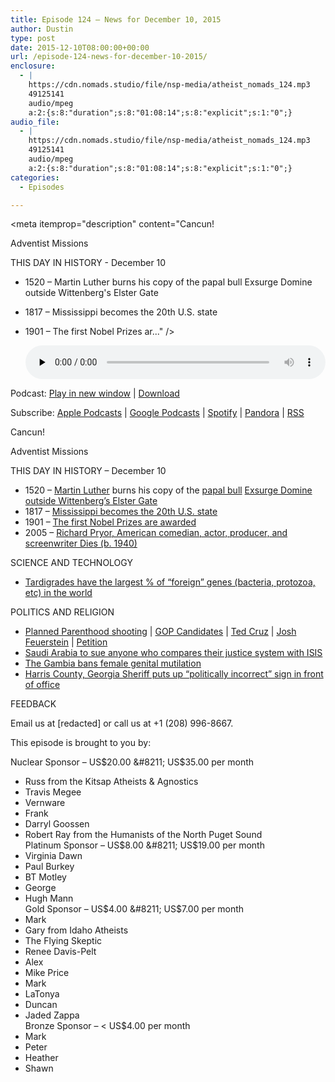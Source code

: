 ```yaml
---
title: Episode 124 – News for December 10, 2015
author: Dustin
type: post
date: 2015-12-10T08:00:00+00:00
url: /episode-124-news-for-december-10-2015/
enclosure:
  - |
    https://cdn.nomads.studio/file/nsp-media/atheist_nomads_124.mp3
    49125141
    audio/mpeg
    a:2:{s:8:"duration";s:8:"01:08:14";s:8:"explicit";s:1:"0";}
audio_file:
  - |
    https://cdn.nomads.studio/file/nsp-media/atheist_nomads_124.mp3
    49125141
    audio/mpeg
    a:2:{s:8:"duration";s:8:"01:08:14";s:8:"explicit";s:1:"0";}
categories:
  - Episodes

---
```

<div itemscope itemtype="http://schema.org/AudioObject">
  <meta itemprop="name" content="Episode 124 &#8211; News for December 10, 2015" />
  
  <meta itemprop="uploadDate" content="2015-12-10T01:00:00-07:00" />
  
  <meta itemprop="encodingFormat" content="audio/mpeg" />
  
  <meta itemprop="duration" content="PT1H08M14S" />
  
  <meta itemprop="description" content="Cancun!

Adventist Missions

THIS DAY IN HISTORY - December 10
* 1520 – Martin Luther burns his copy of the papal bull Exsurge Domine outside Wittenberg's Elster Gate
* 1817 – Mississippi becomes the 20th U.S. state
* 1901 – The first Nobel Prizes ar..." />
  
  <meta itemprop="contentUrl" content="https://dts.podtrac.com/redirect.mp3/cdn.nomads.studio/file/nsp-media/atheist_nomads_124.mp3" />
  
  <meta itemprop="contentSize" content="46.8" />
  </p> 
  
  <div class="powerpress_player" id="powerpress_player_8381">
    <audio class="wp-audio-shortcode" id="audio-5112-125" preload="none" style="width: 100%;" controls="controls"><source type="audio/mpeg" src="https://dts.podtrac.com/redirect.mp3/cdn.nomads.studio/file/nsp-media/atheist_nomads_124.mp3?_=125" /><a href="https://dts.podtrac.com/redirect.mp3/cdn.nomads.studio/file/nsp-media/atheist_nomads_124.mp3">https://dts.podtrac.com/redirect.mp3/cdn.nomads.studio/file/nsp-media/atheist_nomads_124.mp3</a></audio>
  </div>
</div>

<p class="powerpress_links powerpress_links_mp3">
  Podcast: <a href="https://dts.podtrac.com/redirect.mp3/cdn.nomads.studio/file/nsp-media/atheist_nomads_124.mp3" class="powerpress_link_pinw" target="_blank" title="Play in new window" onclick="return powerpress_pinw('https://htotw.com/?powerpress_pinw=5112-podcast');" rel="nofollow">Play in new window</a> | <a href="https://dts.podtrac.com/redirect.mp3/cdn.nomads.studio/file/nsp-media/atheist_nomads_124.mp3" class="powerpress_link_d" title="Download" rel="nofollow" download="atheist_nomads_124.mp3">Download</a>
</p>

<p class="powerpress_links powerpress_subscribe_links">
  Subscribe: <a href="https://podcasts.apple.com/us/podcast/humanists-take-on-the-world/id530050098?mt=2&ls=1" class="powerpress_link_subscribe powerpress_link_subscribe_itunes" target="_blank" title="Subscribe on Apple Podcasts" rel="nofollow">Apple Podcasts</a> | <a href="https://www.google.com/podcasts?feed=aHR0cDovL2F0aGVpc3Rub21hZHMubGlic3luLmNvbS9yc3M%3D" class="powerpress_link_subscribe powerpress_link_subscribe_googleplay" target="_blank" title="Subscribe on Google Podcasts" rel="nofollow">Google Podcasts</a> | <a href="https://open.spotify.com/show/3LzK2xZGike6Tc1GEMtMbr?si=LieN9SNuTpq96smuaUsH8A" class="powerpress_link_subscribe powerpress_link_subscribe_spotify" target="_blank" title="Subscribe on Spotify" rel="nofollow">Spotify</a> | <a href="https://www.pandora.com/podcast/atheist-nomads/PC:10122?corr=62071012&part=ug" class="powerpress_link_subscribe powerpress_link_subscribe_pandora" target="_blank" title="Subscribe on Pandora" rel="nofollow">Pandora</a> | <a href="https://htotw.com/feed/podcast/" class="powerpress_link_subscribe powerpress_link_subscribe_rss" target="_blank" title="Subscribe via RSS" rel="nofollow">RSS</a>
</p>

Cancun!

Adventist Missions

THIS DAY IN HISTORY &#8211; December 10  
* 1520 – <a href="https://en.wikipedia.org/wiki/Martin_Luther" target="_blank" rel="noopener">Martin Luther</a> burns his copy of the <a href="https://en.wikipedia.org/wiki/Papal_bull" target="_blank" rel="noopener">papal bull</a> <a href="https://en.wikipedia.org/wiki/Exsurge_Domine" target="_blank" rel="noopener">Exsurge Domine outside Wittenberg&#8217;s Elster Gate</a>  
* 1817 – <a href="https://en.wikipedia.org/wiki/Mississippi" target="_blank" rel="noopener">Mississippi becomes the 20th U.S. state</a>  
* 1901 – <a href="https://en.wikipedia.org/wiki/Nobel_Prize" target="_blank" rel="noopener">The first Nobel Prizes are awarded</a>  
* 2005 – <a href="https://en.wikipedia.org/wiki/Richard_Pryor" target="_blank" rel="noopener">Richard Pryor, American comedian, actor, producer, and screenwriter Dies (b. 1940)</a>

SCIENCE AND TECHNOLOGY  
* <a href="https://www.sciencenews.org/article/water-bears-are-genetic-mash-ups?tgt=nr" target="_blank" rel="noopener">Tardigrades have the largest % of “foreign” genes (bacteria, protozoa, etc) in the world</a>

POLITICS AND RELIGION  
* <a href="https://en.wikipedia.org/wiki/2015_Colorado_Springs_shooting" target="_blank" rel="noopener">Planned Parenthood shooting</a> | <a href="http://thinkprogress.org/health/2015/11/29/3726248/republicans-respond-planned-parenthood/" target="_blank" rel="noopener">GOP Candidates</a> | <a href="https://www.texastribune.org/2015/11/29/cruz-condemns-planned-parenthood-shooting-colorado/" target="_blank" rel="noopener">Ted Cruz</a> | <a href="http://www.patheos.com/blogs/friendlyatheist/2015/11/29/joshua-feuerstein-lets-punish-planned-parenthood-abortion-doctors-must-be-afraid-for-their-life/" target="_blank" rel="noopener">Josh Feuerstein</a> | <a href="https://petitions.whitehouse.gov/petition/prosecute-joshua-feuerstein-attempting-incite-violence" target="_blank" rel="noopener">Petition</a>  
* <a href="http://www.independent.co.uk/news/world/middle-east/ashraf-fayadh-saudi-arabia-to-sue-twitter-user-describing-palestinian-poets-death-sentence-as-isis-a6749591.html" target="_blank" rel="noopener">Saudi Arabia to sue anyone who compares their justice system with ISIS</a>  
* <a href="http://www.theguardian.com/society/2015/nov/24/the-gambia-bans-female-genital-mutilation" target="_blank" rel="noopener">The Gambia bans female genital mutilation</a>  
* <a href="http://www.ledger-enquirer.com/news/local/article46241055.html" target="_blank" rel="noopener">Harris County, Georgia Sheriff puts up “politically incorrect” sign in front of office</a>

FEEDBACK

Email us at [redacted] or call us at +1 (208) 996-8667.

This episode is brought to you by:

Nuclear Sponsor &#8211; US$20.00 &#8211; US$35.00 per month  
* Russ from the Kitsap Atheists & Agnostics  
* Travis Megee  
* Vernware  
* Frank  
* Darryl Goossen  
* Robert Ray from the Humanists of the North Puget Sound  
Platinum Sponsor &#8211; US$8.00 &#8211; US$19.00 per month  
* Virginia Dawn  
* Paul Burkey  
* BT Motley  
* George  
* Hugh Mann  
Gold Sponsor &#8211; US$4.00 &#8211; US$7.00 per month  
* Mark  
* Gary from Idaho Atheists  
* The Flying Skeptic  
* Renee Davis-Pelt  
* Alex  
* Mike Price  
* Mark  
* LaTonya  
* Duncan  
* Jaded Zappa  
Bronze Sponsor &#8211; < US$4.00 per month  
* Mark  
* Peter  
* Heather  
* Shawn